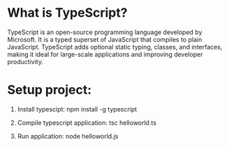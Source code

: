 # What is TypeScript?
TypeScript is an open-source programming language developed by Microsoft. It is a typed superset of JavaScript that compiles to plain JavaScript. TypeScript adds optional static typing, classes, and interfaces, making it ideal for large-scale applications and improving developer productivity.

# Setup project:

1. Install typescipt:
npm install -g typescript

2. Compile typescript application:
tsc helloworld.ts

3. Run application:
node helloworld.js


